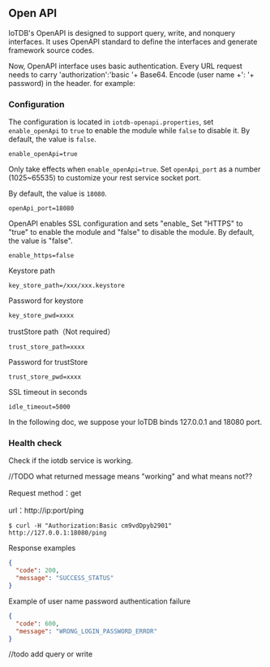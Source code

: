 <!--

    Licensed to the Apache Software Foundation (ASF) under one
    or more contributor license agreements.  See the NOTICE file
    distributed with this work for additional information
    regarding copyright ownership.  The ASF licenses this file
    to you under the Apache License, Version 2.0 (the
    "License"); you may not use this file except in compliance
    with the License.  You may obtain a copy of the License at
    
        http://www.apache.org/licenses/LICENSE-2.0
    
    Unless required by applicable law or agreed to in writing,
    software distributed under the License is distributed on an
    "AS IS" BASIS, WITHOUT WARRANTIES OR CONDITIONS OF ANY
    KIND, either express or implied.  See the License for the
    specific language governing permissions and limitations
    under the License.

-->

## Open API

IoTDB's OpenAPI is designed to support query, write, and nonquery interfaces. It uses OpenAPI standard to define the interfaces and generate framework source codes.

Now, OpenAPI interface uses basic authentication. Every URL request needs to carry 'authorization':'basic '+ Base64. Encode (user name +': '+ password) in the header. for example:


### Configuration

The configuration is located in `iotdb-openapi.properties`, set `enable_openApi` to `true` to enable the module while `false` to disable it.
By default, the value is `false`.

```
enable_openApi=true
```

Only take effects when `enable_openApi=true`. Set `openApi_port` as a number (1025~65535) to customize your rest service socket port.

By default, the value is `18080`.
```
openApi_port=18080
```

OpenAPI enables SSL configuration and sets "enable_ Set "HTTPS" to "true" to enable the module and "false" to disable the module.
By default, the value is "false".

```
enable_https=false
```

Keystore path

```
key_store_path=/xxx/xxx.keystore
```
Password for keystore

```
key_store_pwd=xxxx
```
trustStore path（Not required）

```
trust_store_path=xxxx
```

Password for trustStore
```
trust_store_pwd=xxxx
```

SSL timeout in seconds

```
idle_timeout=5000
```

In the following doc, we suppose your IoTDB binds 127.0.0.1 and 18080 port.

### Health check 

Check if the iotdb service is working. 

//TODO what returned message means "working" and what means not??

Request method：get

url：http://ip:port/ping

```shell
$ curl -H "Authorization:Basic cm9vdDpyb2901" http://127.0.0.1:18080/ping
```
Response examples
```json
{
  "code": 200,
  "message": "SUCCESS_STATUS"
}
```

Example of user name password authentication failure
```json
{
  "code": 600,
  "message": "WRONG_LOGIN_PASSWORD_ERROR"
}
```
//todo
add query or write